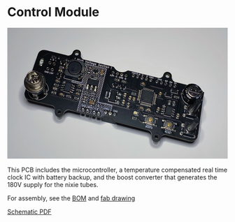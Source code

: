 # Control Module

<p align="center">
<img src="../../images/control_module.jpeg?raw=true" height="300">
</p>

This PCB includes the microcontroller, a temperature compensated real time clock IC with battery backup, and the boost converter that generates the 180V supply for the nixie tubes.

For assembly, see the  <a href="control_module_bom.csv">BOM</a> and <a href="gerbers/control_module-F_Fab.pdf">fab drawing</a>

<a href="control_module.pdf">Schematic PDF</a>
